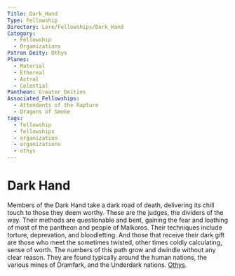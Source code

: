 ```yaml
---
Title: Dark_Hand
Type: Fellowship
Directory: Lore/Fellowships/Dark_Hand
Category:
  - Fellowship
  - Organizations
Patron Deity: Othys
Planes:
  - Material
  - Ethereal
  - Astral
  - Celestial
Pantheon: Greater_Deities
Associated_Fellowships:
  - Attendants of the Rapture
  - Dragons of Smoke
tags:
  - fellowship
  - fellowships
  - organization
  - organizations
  - othys
---
```


# Dark Hand


Members of the Dark Hand take a dark road of death, delivering its chill touch to those they deem worthy. These are the judges, the dividers of the way. Their methods are questionable and bent, gaining the fear and loathing of most of the pantheon and people of Malkoros. Their techniques include torture, deprevation, and bloodletting. And those that receive their dark gift are those who meet the sometimes twisted, other times coldly calculating, sense of worth. The numbers of this path grow and dwindle without any clear reason. They are found typically around the human nations, the various mines of Dramfark, and the Underdark nations.
 [Othys](Othys.md).
